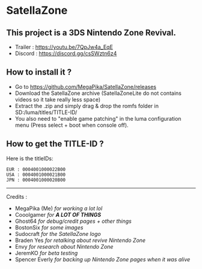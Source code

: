 # SatellaZone  
## This project is a 3DS Nintendo Zone Revival.  
* Trailer : https://youtu.be/7QpJw4a_EqE  
* Discord : https://discord.gg/csSWztn6z4  

## How to install it ?

* Go to https://github.com/MegaPika/SatellaZone/releases
* Download the SatellaZone archive (SatellaZoneLite do not contains videos so it take really less space)
* Extract the .zip and simply drag & drop the romfs folder in SD:/luma/titles/TITLE-ID/
* You also need to "enable game patching" in the luma configuration menu (Press select + boot when console off).

## How to get the TITLE-ID ?

Here is the titleIDs:

    EUR : 0004001000022B00
    USA : 0004001000021B00
    JPN : 0004001000020B00

---
Credits : 
* MegaPika (Me) *for working a lot lol*
* Cooolgamer *for __A LOT OF THINGS__*
* Ghost64 *for debug/credit pages + other things*
* BostonSix *for some images*
* Sudocraft *for the SatellaZone logo*
* Braden Yes *for retalking about revive Nintendo Zone*
* Envy *for research about Nintendo Zone*
* JeremKO *for beta testing*
* Spencer Everly *for backing up Nintendo Zone pages when it was alive*
